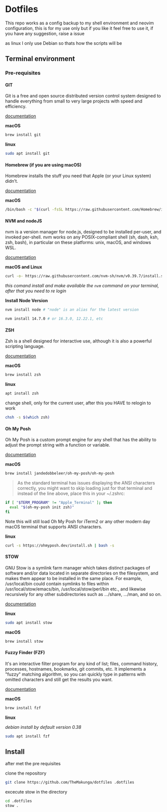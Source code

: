 # Dotfiles

This repo works as a config backup to my shell environment and neovim configuration, this is for my use only but if you like it feel free to use it, if you have any suggestion, raise a issue

as linux I only use Debian so thats how the scripts will be

## Terminal environment

### Pre-requisites

#### GIT

Git is a free and open source distributed version control system designed to handle everything from small to very large projects with speed and efficiency.

[documentation](https://git-scm.com)

**macOS**

```bash
brew install git
```

**linux**

```bash
sudo apt install git
```

#### Homebrew (if you are using macOS)

Homebrew installs the stuff you need that Apple (or your Linux system) didn’t.

[documentation](https://brew.sh)

**macOS**

```bash
/bin/bash -c "$(curl -fsSL https://raw.githubusercontent.com/Homebrew/install/HEAD/install.sh)"
```

#### NVM and nodeJS

nvm is a version manager for node.js, designed to be installed per-user, and invoked per-shell. nvm works on any POSIX-compliant shell (sh, dash, ksh, zsh, bash), in particular on these platforms: unix, macOS, and windows WSL.

[documentation](https://github.com/nvm-sh/nvm)

**macOS and Linux**

```bash
curl -o- https://raw.githubusercontent.com/nvm-sh/nvm/v0.39.7/install.sh | bash
```

_this comand install and make available the `nvm` command on your terminal, after that you need to re login_

**Install Node Version**

```bash
nvm install node # "node" is an alias for the latest version

nvm install 14.7.0 # or 16.3.0, 12.22.1, etc

```

#### ZSH

Zsh is a shell designed for interactive use, although it is also a powerful scripting language.

[documentation](https://www.zsh.org)

**macOS**

```bash
brew install zsh
```

**linux**

```bash
apt install zsh
```

change shell, only for the current user, after this you HAVE to relogin to work

```bash
chsh -s $(which zsh)
```

#### Oh My Posh

Oh My Posh is a custom prompt engine for any shell that has the ability to adjust the prompt string with a function or variable.

[documentation](https://ohmyposh.dev/docs/)

**macOS**

```bash
brew install jandedobbeleer/oh-my-posh/oh-my-posh
```

> As the standard terminal has issues displaying the ANSI characters correctly, you might want to skip loading just for that terminal and instead of the line above, place this in your ~/.zshrc:

```bash
if [ "$TERM_PROGRAM" != "Apple_Terminal" ]; then
  eval "$(oh-my-posh init zsh)"
fi
```

Note this will still load Oh My Posh for iTerm2 or any other modern day macOS terminal that supports ANSI characters.

**linux**

```bash
curl -s https://ohmyposh.dev/install.sh | bash -s
```

#### STOW

GNU Stow is a symlink farm manager which takes distinct packages of software and/or data located in separate directories on the filesystem, and makes them appear to be installed in the same place. For example, /usr/local/bin could contain symlinks to files within /usr/local/stow/emacs/bin, /usr/local/stow/perl/bin etc., and likewise recursively for any other subdirectories such as .../share, .../man, and so on.

[documentation](https://www.gnu.org/software/stow/)

**linux**

```bash
sudo apt install stow

```

**macOS**

```bash
brew install stow
```

#### Fuzzy Finder (FZF)

It's an interactive filter program for any kind of list; files, command history, processes, hostnames, bookmarks, git commits, etc. It implements a "fuzzy" matching algorithm, so you can quickly type in patterns with omitted characters and still get the results you want.

[documentation](https://github.com/junegunn/fzf)

**macOS**

```bash
brew install fzf
```

**linux**

_debian install by default version 0.38_

```bash
sudo apt install fzf
```

## Install

after met the pre requisites

clone the repository

```bash
git clone https://github.com/TheMakunga/dotfiles .dotfiles

```

excecute stow in the directory

```bash
cd .dotfiles
stow .
```
